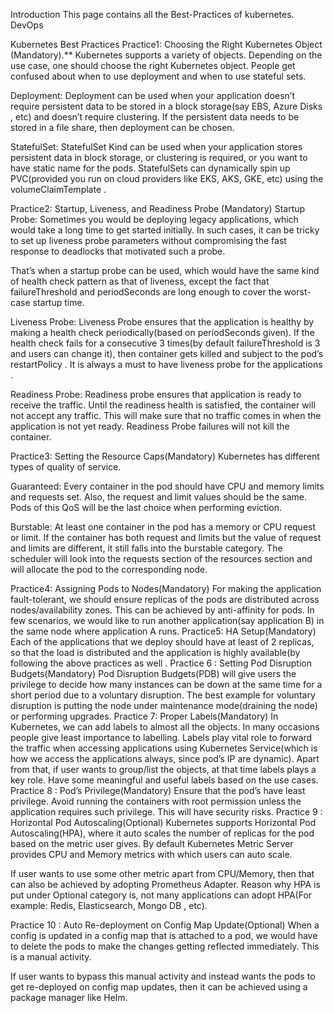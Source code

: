 Introduction
This page contains all the Best-Practices of kubernetes.
DevOps

Kubernetes Best Practices
Practice1: Choosing the Right Kubernetes Object (Mandatory).**
Kubernetes supports a variety of objects. Depending on the use case, one should choose the right Kubernetes object. People get confused about when to use deployment and when to use stateful sets.

Deployment: Deployment can be used when your application doesn’t require persistent data to be stored in a block storage(say EBS, Azure Disks , etc) and doesn’t require clustering. If the persistent data needs to be stored in a file share, then deployment can be chosen.

StatefulSet: StatefulSet Kind can be used when your application stores persistent data in block storage, or clustering is required, or you want to have static name for the pods. StatefulSets can dynamically spin up PVC(provided you run on cloud providers like EKS, AKS, GKE, etc) using the volumeClaimTemplate .

Practice2: Startup, Liveness, and Readiness Probe (Mandatory)
Startup Probe: Sometimes you would be deploying legacy applications, which would take a long time to get started initially. In such cases, it can be tricky to set up liveness probe parameters without compromising the fast response to deadlocks that motivated such a probe.

That’s when a startup probe can be used, which would have the same kind of health check pattern as that of liveness, except the fact that failureThreshold and periodSeconds are long enough to cover the worst-case startup time.

Liveness Probe: Liveness Probe ensures that the application is healthy by making a health check periodically(based on periodSeconds given). If the health check fails for a consecutive 3 times(by default failureThreshold is 3 and users can change it), then container gets killed and subject to the pod’s restartPolicy . It is always a must to have liveness probe for the applications .

Readiness Probe: Readiness probe ensures that application is ready to receive the traffic. Until the readiness health is satisfied, the container will not accept any traffic. This will make sure that no traffic comes in when the application is not yet ready. Readiness Probe failures will not kill the container.

Practice3: Setting the Resource Caps(Mandatory)
Kubernetes has different types of quality of service.

Guaranteed: Every container in the pod should have CPU and memory limits and requests set. Also, the request and limit values should be the same. Pods of this QoS will be the last choice when performing eviction.

Burstable: At least one container in the pod has a memory or CPU request or limit. If the container has both request and limits but the value of request and limits are different, it still falls into the burstable category. The scheduler will look into the requests section of the resources section and will allocate the pod to the corresponding node.

Practice4: Assigning Pods to Nodes(Mandatory)
For making the application fault-tolerant, we should ensure replicas of the pods are distributed across nodes/availability zones. This can be achieved by anti-affinity for pods. In few scenarios, we would like to run another application(say application B) in the same node where application A runs.
Practice5: HA Setup(Mandatory)
Each of the applications that we deploy should have at least of 2 replicas, so that the load is distributed and the application is highly available(by following the above practices as well .
Practice 6 : Setting Pod Disruption Budgets(Mandatory)
Pod Disruption Budgets(PDB) will give users the privilege to decide how many instances can be down at the same time for a short period due to a voluntary disruption. The best example for voluntary disruption is putting the node under maintenance mode(draining the node) or performing upgrades.
Practice 7: Proper Labels(Mandatory)
In Kubernetes, we can add labels to almost all the objects. In many occasions people give least importance to labelling. Labels play vital role to forward the traffic when accessing applications using Kubernetes Service(which is how we access the applications always, since pod’s IP are dynamic). Apart from that, if user wants to group/list the objects, at that time labels plays a key role. Have some meaningful and useful labels based on the use cases.
Practice 8 : Pod’s Privilege(Mandatory)
Ensure that the pod’s have least privilege. Avoid running the containers with root permission unless the application requires such privilege. This will have security risks.
Practice 9 : Horizontal Pod Autoscaling(Optional)
Kubernetes supports Horizontal Pod Autoscaling(HPA), where it auto scales the number of replicas for the pod based on the metric user gives. By default Kubernetes Metric Server provides CPU and Memory metrics with which users can auto scale.

If user wants to use some other metric apart from CPU/Memory, then that can also be achieved by adopting Prometheus Adapter. Reason why HPA is put under Optional category is, not many applications can adopt HPA(For example: Redis, Elasticsearch, Mongo DB , etc).

Practice 10 : Auto Re-deployment on Config Map Update(Optional)
When a config is updated in a config map that is attached to a pod, we would have to delete the pods to make the changes getting reflected immediately. This is a manual activity.

If user wants to bypass this manual activity and instead wants the pods to get re-deployed on config map updates, then it can be achieved using a package manager like Helm.